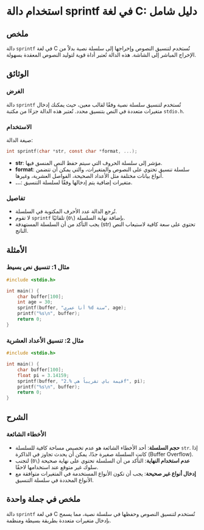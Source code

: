 <!--
Meta Description: # استخدام دالة sprintf في لغة C: دليل شامل ## ملخص دالة `sprintf` في لغة C تُستخدم لتنسيق النصوص وإخراجها إلى سلسلة نصية بدلاً من الإخراج المباشر إلى ...
Meta Keywords: sprintf, buffer, سلسلة, السلسلة, دالة
-->

# استخدام دالة sprintf في لغة C: دليل شامل

## ملخص
دالة `sprintf` في لغة C تُستخدم لتنسيق النصوص وإخراجها إلى سلسلة نصية بدلاً من الإخراج المباشر إلى الشاشة. هذه الدالة تُعتبر أداة قوية لتوليد النصوص المعقدة بسهولة.

## الوثائق
### الغرض
دالة `sprintf` تُستخدم لتنسيق سلسلة نصية وفقًا لقالب معين، حيث يمكنك إدخال متغيرات متعددة في النص بتنسيق محدد. تُعتبر هذه الدالة جزءًا من مكتبة `stdio.h`.

### الاستخدام
صيغة الدالة:
```c
int sprintf(char *str, const char *format, ...);
```
- **str**: مؤشر إلى سلسلة الحروف التي سيتم حفظ النص المنسق فيها.
- **format**: سلسلة تنسيق تحتوي على النصوص والمتغيرات، والتي يمكن أن تتضمن أنواع بيانات مختلفة مثل الأعداد الصحيحة، الفواصل العشرية، وغيرها.
- **...**: متغيرات إضافية يتم إدخالها وفقًا لسلسلة التنسيق.

### تفاصيل
- تُرجع الدالة عدد الأحرف المكتوبة في السلسلة.
- لا تقوم `sprintf` بإضافة نهاية السلسلة (`\0`) تلقائيًا.
- يجب التأكد من أن السلسلة المستهدفة (str) تحتوي على سعة كافية لاستيعاب النص الناتج.

## الأمثلة
### مثال 1: تنسيق نص بسيط
```c
#include <stdio.h>

int main() {
    char buffer[100];
    int age = 30;
    sprintf(buffer, "أنا عمري %d سنة", age);
    printf("%s\n", buffer);
    return 0;
}
```
### مثال 2: تنسيق الأعداد العشرية
```c
#include <stdio.h>

int main() {
    char buffer[100];
    float pi = 3.14159;
    sprintf(buffer, "قيمة باي تقريباً هي %.2f", pi);
    printf("%s\n", buffer);
    return 0;
}
```

## الشرح
### الأخطاء الشائعة
- **حجم السلسلة**: أحد الأخطاء الشائعة هو عدم تخصيص مساحة كافية للسلسلة `str`. إذا كانت السلسلة صغيرة جدًا، يمكن أن يحدث تجاوز في الذاكرة (Buffer Overflow).
- **عدم استخدام النهاية**: التأكد من أن السلسلة تحتوي على نهاية صحيحة (`\0`) لتجنب سلوك غير متوقع عند استخدامها لاحقًا.
- **إدخال أنواع غير صحيحة**: يجب أن تكون الأنواع المستخدمة في المتغيرات متوافقة مع الأنواع المحددة في سلسلة التنسيق.

## ملخص في جملة واحدة
دالة `sprintf` في لغة C تُستخدم لتنسيق النصوص وحفظها في سلسلة نصية، مما يسمح بإدخال متغيرات متعددة بطريقة بسيطة ومنظمة.